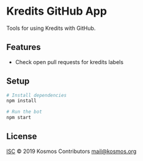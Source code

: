 # Kredits GitHub App

Tools for using Kredits with GitHub.

## Features

* Check open pull requests for kredits labels

## Setup

```sh
# Install dependencies
npm install

# Run the bot
npm start
```

## License

[ISC](LICENSE) © 2019 Kosmos Contributors <mail@kosmos.org>
